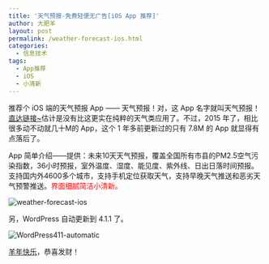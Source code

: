```yaml
---
title: '天气预报-免费轻便无广告[iOS App 推荐]'
author: 大肥羊
layout: post
permalink: /weather-forecast-ios.html
categories:
  - 信息技术
tags:
  - App推荐
  - iOS
  - 小清新
---
```

推荐个 iOS 端的天气预报 App —— 天气预报！对，这 App 名字就叫天气预报！<a href="https://itunes.apple.com/cn/app/tian-qi-yu-bao-shi-shi-tian/id646719781" target="_blank">直达链接~</a>估计是没有比这更实在纯粹的天气类应用了。不过，2015 年了，相比很多动不动就几十M的 App，这个 1 年多前更新过的只有 7.8M 的 App 就显得有点落后了。  


  
App 简单介绍——提供：未来10天天气预报，覆盖全国所有市县的PM2.5空气污染指数，36小时预报，室外温度、湿度、能见度、紫外线、日出日落时间预报。支持国内外4600多个城市，支持手机定位获取天气，支持早晚天气推送和恶劣天气预警推送。<span style = "color:red;">界面细腻简洁小清新。</span>

![ weather-forecast-ios ][1]

另，WordPress 自动更新到 4.1.1 了。

![ WordPress411-automatic ][2]

<a href="https://cyhour.com/2015-happy-new-year.html" target="_blank">羊年快乐</a>，恭喜发财！

 [1]: https://cyhour.com/wp-content/uploads/2015/02/weather-forecast-ios.png
 [2]: https://cyhour.com/wp-content/uploads/2015/02/WordPress411-automatic.png